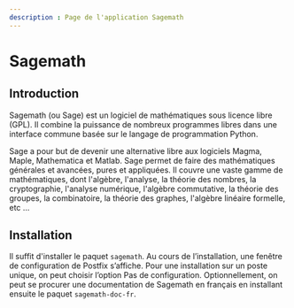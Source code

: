 ```yaml
---
description : Page de l'application Sagemath
---
```

# Sagemath
 
## Introduction

Sagemath (ou Sage) est un logiciel de mathématiques sous licence libre (GPL). Il combine la puissance de nombreux programmes libres dans une interface commune basée sur le langage de programmation Python.

Sage a pour but de devenir une alternative libre aux logiciels Magma, Maple, Mathematica et Matlab. Sage permet de faire des mathématiques générales et avancées, pures et appliquées. Il couvre une vaste gamme de mathématiques, dont l'algèbre, l'analyse, la théorie des nombres, la cryptographie, l'analyse numérique, l'algèbre commutative, la théorie des groupes, la combinatoire, la théorie des graphes, l'algèbre linéaire formelle, etc …

## Installation

Il suffit d'installer le paquet `sagemath`. Au cours de l’installation, une fenêtre de configuration de Postfix s’affiche. Pour une installation sur un poste unique, on peut choisir l’option Pas de configuration. Optionnellement, on peut se procurer une documentation de Sagemath en français en installant ensuite le paquet `sagemath-doc-fr`.
